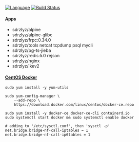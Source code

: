 [![Language](https://img.shields.io/badge/Language-Go-blue.svg)](https://golang.org/)
[![Build Status](https://www.travis-ci.org/elvizlai/docker-auto-build.svg?branch=master)](https://www.travis-ci.org/elvizlai/docker-auto-build)

#### Apps

* sdrzlyz/alpine
* sdrzlyz/alpine-glibc
* sdrzlyz/frpc:0.34.0
* sdrzlyz/tools netcat tcpdump psql mycli
* sdrzlyz/pg-ts-jieba
* sdrzlyz/redis:5.0 rejson
* sdrzlyz/nginx
* sdrzlyz/ikev2

#### [CentOS Docker](https://docs.docker.com/engine/install/centos/)
```
sudo yum install -y yum-utils

sudo yum-config-manager \
    --add-repo \
    https://download.docker.com/linux/centos/docker-ce.repo

sudo yum install -y docker-ce docker-ce-cli containerd.io
sudo systemctl start docker && sudo systemctl enable docker
```
```
# adding to '/etc/sysctl.conf', then 'sysctl -p'
net.bridge.bridge-nf-call-iptables = 1
net.bridge.bridge-nf-call-ip6tables = 1
```